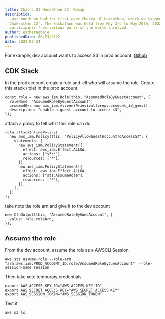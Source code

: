 ```yaml
---
title: Chakra UI Hackathon 22’ Recap
description:
  Last month we had the first-ever Chakra UI Hackathon, which we tagged the
  Chakrathon 22'. The Hackathon was held from May 3rd to May 20th, 2022, with
  participants from various parts of the world involved.
author: estheragbaje
publishedDate: 06/23/2022
date: 2022-07-24
---
```


For example, dev account wants to access S3 in prod account. [Github](https://github.com/entest-hai/aws-assume-role)

## CDK Stack

In the prod account create a role and tell who will assume the role. Create this stack (role) in the prod account.

```tsx
const role = new aws_iam.Role(this, "AssumedRoleByGuestAccount", {
  roleName: "AssumedRoleByGuestAccount",
  assumedBy: new aws_iam.AccountPrincipal(props.account_id_guest),
  description: "enable a guest account to access s3",
});
```

attach a policy to tell what this role can do

```tsx
role.attachInlinePolicy(
  new aws_iam.Policy(this, "PolicyAllowGuestAccountToAccessS3", {
    statements: [
      new aws_iam.PolicyStatement({
        effect: aws_iam.Effect.ALLOW,
        actions: ["s3:*"],
        resources: ["*"],
      }),
      new aws_iam.PolicyStatement({
        effect: aws_iam.Effect.ALLOW,
        actions: ["sts:AssumeRole"],
        resources: ["*"],
      }),
    ],
  })
);
```

take note the role arn and give it to the dev account

```tsx
new CfnOutput(this, "AssumedRoleByGuesAccount", {
  value: role.roleArn,
});
```

## Assume the role

From the dev account, assume the role as a AWSCLI Session

```shell
aws sts assume-role --role-arn "arn:aws:iam:PROD_ACCOUNT_ID:role/AssumedRoleByGuesAccount" --role-session-name session
```

Then take note temporary credentials

```
export AWS_ACCESS_KEY_ID="AWS_ACCESS_KEY_ID"
export AWS_SECRET_ACCESS_KEY="AWS_SECRET_ACCESS_KEY"
export AWS_SESSION_TOKEN="AWS_SESSION_TOKEN"
```

Test it

```shell
aws s3 ls
```
